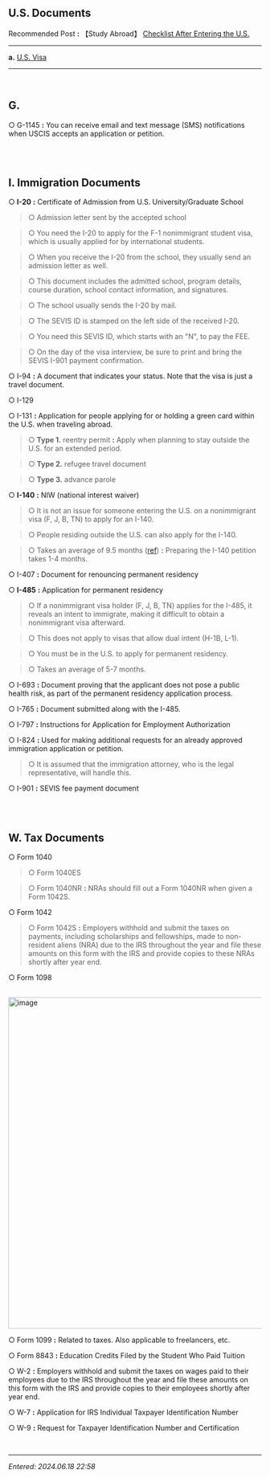 ## **U.S. Documents**

Recommended Post **:** 【Study Abroad】 [Checklist After Entering the U.S.](https://jb243.github.io/pages/2297)

---

**a.** [U.S. Visa](https://jb243.github.io/pages/2244)

---

<br>

## **G.**

○ G-1145 **:** You can receive email and text message (SMS) notifications when USCIS accepts an application or petition.

<br>

<br>

## **I. Immigration Documents**

○ **I-20** **:** Certificate of Admission from U.S. University/Graduate School

> ○ Admission letter sent by the accepted school

> ○ You need the I-20 to apply for the F-1 nonimmigrant student visa, which is usually applied for by international students.

> ○ When you receive the I-20 from the school, they usually send an admission letter as well.

> ○ This document includes the admitted school, program details, course duration, school contact information, and signatures.

> ○ The school usually sends the I-20 by mail.

> ○ The SEVIS ID is stamped on the left side of the received I-20.

> ○ You need this SEVIS ID, which starts with an "N", to pay the FEE.

> ○ On the day of the visa interview, be sure to print and bring the SEVIS I-901 payment confirmation.

○ I-94 **:** A document that indicates your status. Note that the visa is just a travel document.

○ I-129

○ I-131 **:** Application for people applying for or holding a green card within the U.S. when traveling abroad.

> ○ **Type 1.** reentry permit **:** Apply when planning to stay outside the U.S. for an extended period.

> ○ **Type 2.** refugee travel document

> ○ **Type 3.** advance parole

○ **I-140** **:** NIW (national interest waiver)

> ○ It is not an issue for someone entering the U.S. on a nonimmigrant visa (F, J, B, TN) to apply for an I-140.

> ○ People residing outside the U.S. can also apply for the I-140.

> ○ Takes an average of 9.5 months ([ref](https://egov.uscis.gov/processing-times/)) **:** Preparing the I-140 petition takes 1-4 months.

○ I-407 **:** Document for renouncing permanent residency

○ **I-485** **:** Application for permanent residency

> ○ If a nonimmigrant visa holder (F, J, B, TN) applies for the I-485, it reveals an intent to immigrate, making it difficult to obtain a nonimmigrant visa afterward.

> ○ This does not apply to visas that allow dual intent (H-1B, L-1).

> ○ You must be in the U.S. to apply for permanent residency.

> ○ Takes an average of 5-7 months.

○ I-693 **:** Document proving that the applicant does not pose a public health risk, as part of the permanent residency application process.

○ I-765 **:** Document submitted along with the I-485.

○ I-797 **:** Instructions for Application for Employment Authorization

○ I-824 **:** Used for making additional requests for an already approved immigration application or petition.

> ○ It is assumed that the immigration attorney, who is the legal representative, will handle this.

○ I-901 **:** SEVIS fee payment document

<br>

<br>

## **W. Tax Documents**

○ Form 1040

> ○ Form 1040ES

> ○ Form 1040NR **:** NRAs should fill out a Form 1040NR when given a Form 1042S.

○ Form 1042

> ○ Form 1042S **:** Employers withhold and submit the taxes on payments, including scholarships and fellowships, made to non-resident aliens (NRA) due to the IRS throughout the year and file these amounts on this form with the IRS and provide copies to these NRAs shortly after year end.

○ Form 1098 

<br>

<img width="660" alt="image" src="https://github.com/user-attachments/assets/8caf75bb-5dbb-4606-b673-0bd78f7c5abd">

<br>

○ Form 1099 **:** Related to taxes. Also applicable to freelancers, etc.

○ Form 8843 **:** Education Credits Filed by the Student Who Paid Tuition

○ W-2 **:** Employers withhold and submit the taxes on wages paid to their employees due to the IRS throughout the year and file these amounts on this form with the IRS and provide copies to their employees shortly after year end.

○ W-7 **:** Application for IRS Individual Taxpayer Identification Number

○ W-9 **:** Request for Taxpayer Identification Number and Certification

<br>

---

_Entered: 2024.06.18 22:58_
